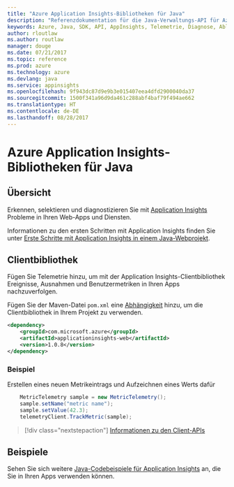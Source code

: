 ```yaml
---
title: "Azure Application Insights-Bibliotheken für Java"
description: "Referenzdokumentation für die Java-Verwaltungs-API für Azure Application Insights"
keywords: Azure, Java, SDK, API, AppInsights, Telemetrie, Diagnose, Ablaufverfolgung, Protokolle, Leistung
author: rloutlaw
ms.author: routlaw
manager: douge
ms.date: 07/21/2017
ms.topic: reference
ms.prod: azure
ms.technology: azure
ms.devlang: java
ms.service: appinsights
ms.openlocfilehash: 9f943dc87d9e9b3e015407eea4dfd2900040da37
ms.sourcegitcommit: 1500f341a96d9da461c288abf4baf79f494ae662
ms.translationtype: HT
ms.contentlocale: de-DE
ms.lasthandoff: 08/28/2017
---
```

# <a name="azure-application-insights-libraries-for-java"></a>Azure Application Insights-Bibliotheken für Java

## <a name="overview"></a>Übersicht

Erkennen, selektieren und diagnostizieren Sie mit [Application Insights](/azure/application-insights/app-insights-overview) Probleme in Ihren Web-Apps und Diensten.

Informationen zu den ersten Schritten mit Application Insights finden Sie unter [Erste Schritte mit Application Insights in einem Java-Webprojekt](/azure/application-insights/app-insights-java-get-started).

## <a name="client-library"></a>Clientbibliothek

Fügen Sie Telemetrie hinzu, um mit der Application Insights-Clientbibliothek Ereignisse, Ausnahmen und Benutzermetriken in Ihren Apps nachzuverfolgen.

Fügen Sie der Maven-Datei `pom.xml` eine [Abhängigkeit](https://maven.apache.org/guides/getting-started/index.html#How_do_I_use_external_dependencies) hinzu, um die Clientbibliothek in Ihrem Projekt zu verwenden.

```XML
<dependency>
    <groupId>com.microsoft.azure</groupId>
    <artifactId>applicationinsights-web</artifactId>   
    <version>1.0.8</version>
</dependency>
```   

### <a name="example"></a>Beispiel

Erstellen eines neuen Metrikeintrags und Aufzeichnen eines Werts dafür

```java
    MetricTelemetry sample = new MetricTelemetry();
    sample.setName("metric name");
    sample.setValue(42.3);
    telemetryClient.TrackMetric(sample);
```

> [!div class="nextstepaction"]
> [Informationen zu den Client-APIs](/java/api/overview/azure/appinsights/clientlibrary)

## <a name="samples"></a>Beispiele

Sehen Sie sich weitere [Java-Codebeispiele für Application Insights](https://azure.microsoft.com/en-us/resources/samples/?term=insights&platform=java) an, die Sie in Ihren Apps verwenden können.